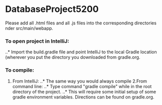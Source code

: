 # DatabaseProject5200
Please add all .html files and all .js files into the corresponding directories nder src/main/webapp.

### To open project in IntelliJ:
..* Import the build.gradle file and point IntelliJ to the local Gradle location (wherever you put the directory you downloaded from gradle.org.

### To compile:
1. From IntelliJ:
..* The same way you would always compile
2.From command line:
..* Type command "gradle compile" while in the root directory of the project.
..* This will require some initial setup of some gradle environment variables. Directions can be found on gradle.org.
